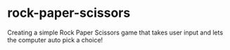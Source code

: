 # rock-paper-scissors

Creating a simple Rock Paper Scissors game that takes user input and lets the computer auto pick a choice!
